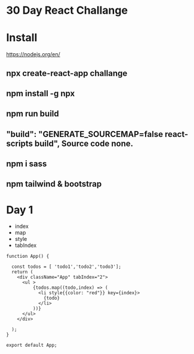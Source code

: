 # 30 Day React Challange
# Install 
https://nodejs.org/en/
## npx create-react-app challange
## npm install -g npx
## npm run build
## "build": "GENERATE_SOURCEMAP=false react-scripts build", Source code none.  
## npm i sass
## npm tailwind & bootstrap



# Day 1 
- index
- map
- style
- tabIndex
```
function App() {

  const todos = [ 'todo1','todo2','todo3'];
  return (
    <div className="App" tabIndex="2">
      <ul >
          {todos.map((todo,index) => (
            <li style{{color: "red"}} key={index}>
              {todo}
            </li>
          ))}
      </ul>
    </div>

  );
}

export default App;
```
